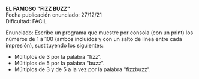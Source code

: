 **EL FAMOSO "FIZZ BUZZ"**  
   Fecha publicación enunciado: 27/12/21  
   Dificultad: FÁCIL  
   
   Enunciado: Escribe un programa que muestre por consola (con un print) los números de 1 a 100 (ambos incluidos y con un salto de línea entre cada impresión), sustituyendo los siguientes:  
   - Múltiplos de 3 por la palabra "fizz".  
   - Múltiplos de 5 por la palabra "buzz".  
   - Múltiplos de 3 y de 5 a la vez por la palabra "fizzbuzz".  
